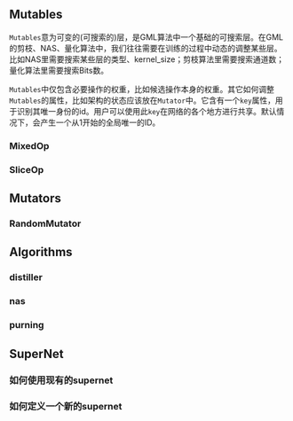 ## Mutables
`Mutables`意为可变的(可搜索的)层，是GML算法中一个基础的可搜索层。在GML的剪枝、NAS、量化算法中，我们往往需要在训练的过程中动态的调整某些层。比如NAS里需要搜索某些层的类型、kernel_size；剪枝算法里需要搜索通道数；量化算法里需要搜索Bits数。

`Mutables`中仅包含必要操作的权重，比如候选操作本身的权重。其它如何调整`Mutables`的属性，比如架构的状态应该放在`Mutator`中。它含有一个`key`属性，用于识别其唯一身份的id。用户可以使用此`key`在网络的各个地方进行共享。默认情况下，会产生一个从1开始的全局唯一的ID。

### MixedOp

### SliceOp

## Mutators

### RandomMutator


## Algorithms

### distiller

### nas

### purning


## SuperNet

### 如何使用现有的supernet

### 如何定义一个新的supernet

